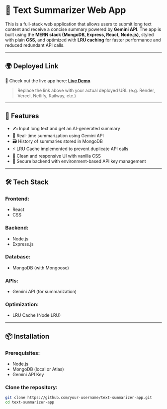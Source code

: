  # 🧠 Text Summarizer Web App

This is a full-stack web application that allows users to submit long text content and receive a concise summary powered by **Gemini API**. The app is built using the **MERN stack (MongoDB, Express, React, Node.js)**, styled with plain **CSS**, and optimized with **LRU caching** for faster performance and reduced redundant API calls.

---

## 🌍 Deployed Link

🚀 Check out the live app here: [**Live Demo**](https://vercel.com/amanpandey137s-projects/ai-text-summary)

> Replace the link above with your actual deployed URL (e.g. Render, Vercel, Netlify, Railway, etc.)

---

## 🚀 Features

- ✍️ Input long text and get an AI-generated summary  
- 🔁 Real-time summarization using Gemini API  
- 🗃️ History of summaries stored in MongoDB  
- ⚡ LRU Cache implemented to prevent duplicate API calls  
- 🎨 Clean and responsive UI with vanilla CSS  
- 🔐 Secure backend with environment-based API key management  

---

## 🛠️ Tech Stack

### Frontend:
- React  
- CSS  

### Backend:
- Node.js  
- Express.js  

### Database:
- MongoDB (with Mongoose)  

### APIs:
- Gemini API (for summarization)  

### Optimization:
- LRU Cache (Node LRU)  

---

## 📦 Installation

### Prerequisites:
- Node.js  
- MongoDB (local or Atlas)  
- Gemini API Key  

### Clone the repository:
```bash
git clone https://github.com/your-username/text-summarizer-app.git
cd text-summarizer-app
